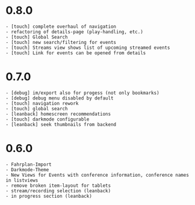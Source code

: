 # 0.8.0
    - [touch] complete overhaul of navigation
    - refactoring of details-page (play-handling, etc.)
    - [touch] Global Search
    - [touch] new search/filtering for events
    - [touch] Streams view shows list of upcoming streamed events
    - [touch] Link for events can be opened from details

# 0.7.0
    - [debug] im/export also for progess (not only bookmarks)
    - [debug] debug menu disabled by default
    - [touch] navigation rework
    - [touch] global search
    - [leanback] homescreen recommendations
    - [touch] darkmode configurable
    - [leanback] seek thumbnails from backend

# 0.6.0
    - Fahrplan-Import
    - Darkmode-Theme
    - New Views for Events with conference information, conference names in listviews
    - remove broken item-layout for tablets
    - stream/recording selection (leanback)
    - in progress section (leanback)